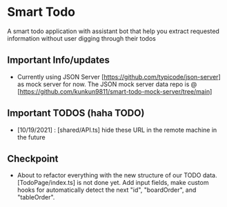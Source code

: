 # Smart Todo

A smart todo application with assistant bot that help you extract requested information without user digging through their todos

## Important Info/updates

- Currently using JSON Server [https://github.com/typicode/json-server] as mock server for now. The JSON mock server data repo is @ [https://github.com/kunkun9811/smart-todo-mock-server/tree/main]

## Important TODOS (haha TODO)

- [10/19/2021] : [shared/API.ts] hide these URL in the remote machine in the future

## Checkpoint

- About to refactor everything with the new structure of our TODO data. [TodoPage/index.ts] is not done yet. Add input fields, make custom hooks for automatically detect the next "id", "boardOrder", and "tableOrder".

